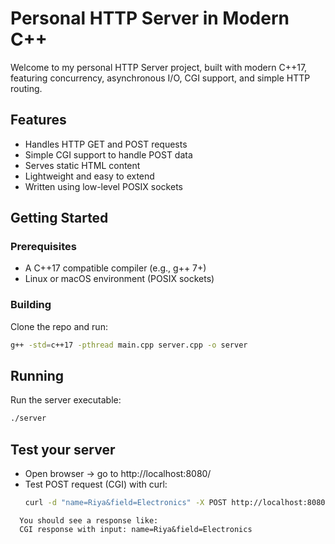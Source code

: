 # Personal HTTP Server in Modern C++

Welcome to my personal HTTP Server project, built with modern C++17, featuring concurrency, asynchronous I/O, CGI support, and simple HTTP routing.

## Features

- Handles HTTP GET and POST requests
- Simple CGI support to handle POST data
- Serves static HTML content
- Lightweight and easy to extend
- Written using low-level POSIX sockets

## Getting Started

### Prerequisites

- A C++17 compatible compiler (e.g., g++ 7+)
- Linux or macOS environment (POSIX sockets)

### Building

Clone the repo and run:

```bash
g++ -std=c++17 -pthread main.cpp server.cpp -o server

```
## Running

Run the server executable:

```bash
./server
```
## Test your server
- Open browser → go to http://localhost:8080/
- Test POST request (CGI) with curl:
  ```bash
  curl -d "name=Riya&field=Electronics" -X POST http://localhost:8080/cgi-bin/demo
```
  You should see a response like:
  CGI response with input: name=Riya&field=Electronics


